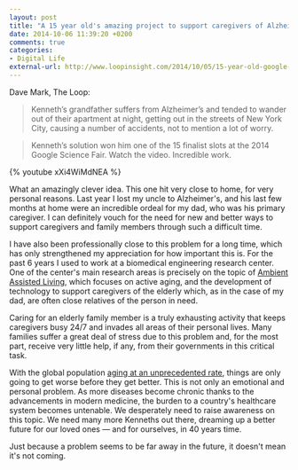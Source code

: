 ```yaml
---
layout: post
title: "A 15 year old's amazing project to support caregivers of Alzheimer's patients"
date: 2014-10-06 11:39:20 +0200
comments: true
categories: 
- Digital Life
external-url: http://www.loopinsight.com/2014/10/05/15-year-old-google-science-fair-finalist-an-iphone-and-a-huge-boost-for-alzheimers-patients/
---
```


Dave Mark, The Loop:

> Kenneth’s grandfather suffers from Alzheimer’s and tended to wander out of their apartment at night, getting out in the streets of New York City, causing a number of accidents, not to mention a lot of worry.

> Kenneth’s solution won him one of the 15 finalist slots at the 2014 Google Science Fair. Watch the video. Incredible work.

{% youtube xXi4WiMdNEA %}

What an amazingly clever idea. This one hit very close to home, for very personal reasons. Last year I lost my uncle to Alzheimer's, and his last few months at home were an incredible ordeal for my dad, who was his primary caregiver. I can definitely vouch for the need for new and better ways to support caregivers and family members through such a difficult time.

I have also been professionally close to this problem for a long time, which has only strengthened my appreciation for how important this is. For the past 6 years I used to work at a biomedical engineering research center. One of the center's main research areas is precisely on the topic of [Ambient Assisted Living](http://www.gbt.tfo.upm.es/Ambient+assisted+living), which focuses on active aging, and the development of technology to support caregivers of the elderly which, as in the case of my dad, are often close relatives of the person in need.

Caring for an elderly family member is a truly exhausting activity that keeps caregivers busy 24/7 and invades all areas of their personal lives. Many families suffer a great deal of stress due to this problem and, for the most part, receive very little help, if any, from their governments in this critical task.

With the global population [aging at an unprecedented rate](http://www.un.org/esa/population/publications/worldageing19502050/), things are only going to get worse before they get better. This is not only an emotional and personal problem. As more diseases become chronic thanks to the advancements in modern medicine, the burden to a country's healthcare system becomes untenable. We desperately need to raise awareness on this topic. We need many more Kenneths out there, dreaming up a better future for our loved ones — and for ourselves, in 40 years time. 

Just because a problem seems to be far away in the future, it doesn't mean it's not coming.